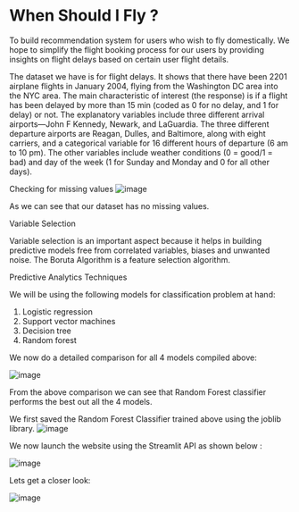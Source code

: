 # When Should I Fly ?
To build recommendation system for users who wish to fly domestically. We hope to simplify the flight booking process for our users by providing insights on flight delays based on certain user flight details.

The dataset we have is for flight delays. It shows that there have been 2201 airplane flights in January 2004, flying from the Washington DC area into the NYC area. The main characteristic of interest (the response) is if a flight has been delayed by more than 15 min (coded as 0 for no delay, and 1 for delay) or not. The explanatory variables include three different arrival airports—John F Kennedy, Newark, and LaGuardia. The three different departure airports are Reagan, Dulles, and Baltimore, along with eight carriers, and a categorical variable for 16 different hours of departure (6 am to 10 pm). The other variables include weather conditions (0 = good/1 = bad) and day of the week (1 for Sunday and Monday and 0 for all other days).

Checking for missing values
 ![image](https://user-images.githubusercontent.com/127339967/223868296-a23ec07c-8182-4417-ae7e-2a96dee9c18b.png)

As we can see that our dataset has no missing values. 

Variable Selection

Variable selection is an important aspect because it helps in building predictive models free from correlated variables, biases and unwanted noise. The Boruta Algorithm is a feature selection algorithm.


Predictive Analytics Techniques

We will be using the following models for classification problem at hand:

1.	Logistic regression
2.	Support vector machines
3.	Decision tree
4.	Random forest

 We now do a detailed comparison for all 4 models compiled above:
 
![image](https://user-images.githubusercontent.com/127339967/223869244-f1653172-6675-455f-b7fe-9606e4ecf5dc.png)

From the above comparison we can see that Random Forest classifier performs the best out all the 4 models.

We first saved the Random Forest Classifier trained above using the joblib library.
![image](https://user-images.githubusercontent.com/127339967/223869365-75e5bb30-7918-438b-9ad8-97aad52f4092.png)


We now launch the website using the Streamlit API as shown below :

![image](https://user-images.githubusercontent.com/127339967/223869402-84ee0a27-2ba3-4556-b833-7334fca3fb81.png)

Lets get a closer look:

![image](https://user-images.githubusercontent.com/127339967/223870329-5f33a1b9-f52d-4e7f-9b73-909aa11b29ac.png)

